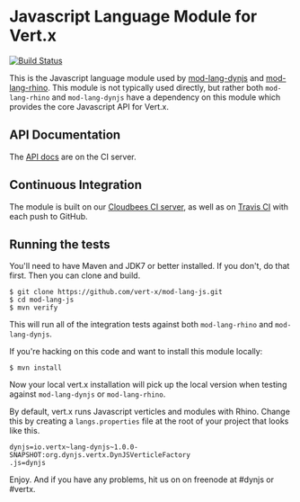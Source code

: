 # Javascript Language Module for Vert.x

[![Build Status](https://travis-ci.org/vert-x/mod-lang-js.png?branch=master)](https://travis-ci.org/vert-x/mod-lang-js)

This is the Javascript language module used by 
[mod-lang-dynjs](https://github.com/vert-x/mod-lang-dynjs) and
[mod-lang-rhino](https://github.com/vert-x/mod-lang-rhino). 
This module is not typically used directly, but rather both `mod-lang-rhino`
and `mod-lang-dynjs` have a dependency on this module which provides
the core Javascript API for Vert.x.

## API Documentation

The [API docs](https://vertx.ci.cloudbees.com/view/Javascript/job/vert.x-mod-lang-js/lastSuccessfulBuild/artifact/target/docs/index.html)
are on the CI server.

## Continuous Integration

The module is built on our 
[Cloudbees CI server](https://vertx.ci.cloudbees.com/view/Javascript/job/vert.x-mod-lang-js/),
as well as on [Travis CI](https://travis-ci.org/vert-x/mod-lang-js) with each push to GitHub.

## Running the tests

You'll need to have Maven and JDK7 or better installed. If you don't, do that
first. Then you can clone and build.

    $ git clone https://github.com/vert-x/mod-lang-js.git
    $ cd mod-lang-js
    $ mvn verify

This will run all of the integration tests against both `mod-lang-rhino` and `mod-lang-dynjs`.

If you're hacking on this code and want to install this module locally:

    $ mvn install

Now your local vert.x installation will pick up the local version when
testing against `mod-lang-dynjs` or `mod-lang-rhino`.

By default, vert.x runs Javascript verticles and modules with Rhino. Change
this by creating a `langs.properties` file at the root of your project that
looks like this.

    dynjs=io.vertx~lang-dynjs~1.0.0-SNAPSHOT:org.dynjs.vertx.DynJSVerticleFactory
    .js=dynjs

Enjoy. And if you have any problems, hit us on on freenode at #dynjs or #vertx.
